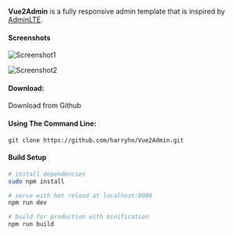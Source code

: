 **Vue2Admin** is a fully responsive admin template that is inspired by [AdminLTE](https://almsaeedstudio.com). 

#### Screenshots

![Screenshot1](https://github.com/harryho/Vue2Admin/tree/master/static/img/vue2admin_screenshot1.png)

![Screenshot2](https://github.com/harryho/Vue2Admin/tree/master/static/img/vue2admin_screenshot2.png)

#### Download:

Download from Github

#### Using The Command Line:

```
git clone https://github.com/harryho/Vue2Admin.git
```


#### Build Setup

``` bash
# install dependencies
sudo npm install

# serve with hot reload at localhost:8080
npm run dev

# build for production with minification
npm run build
```

